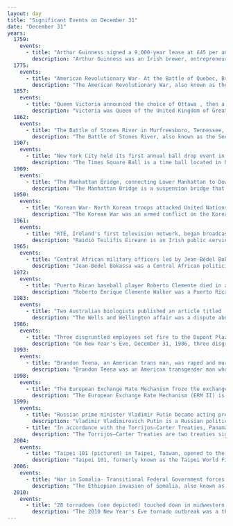 ```yaml
---
layout: day
title: "Significant Events on December 31"
date: "December 31"
years:
  1759:
    events:
      - title: "Arthur Guinness signed a 9,000-year lease at £45 per annum to the St. James's Gate Brewery in Dublin and began brewing Guinness."
        description: "Arthur Guinness was an Irish brewer, entrepreneur, and philanthropist. The inventor of Guinness beer, he founded the Guinness Brewery at St. James's Gate in 1759."
  1775:
    events:
      - title: "American Revolutionary War- At the Battle of Quebec, British forces repulsed an attack by the Continental Army to capture Quebec City and enlist French Canadian support."
        description: "The American Revolutionary War, also known as the Revolutionary War or American War of Independence, was an armed conflict that comprised the final eight years of the broader American Revolution, in which American Patriot forces organized as the Continental Army and commanded by George Washington defeated the British Army. The conflict was fought in North America, the Caribbean, and the Atlantic Ocean. The war ended with the Treaty of Paris (1783), which resulted in the establishment of the United States of America as an independent nation, which was recognized by Great Britain and other nations of the world."
  1857:
    events:
      - title: "Queen Victoria announced the choice of Ottawa , then a small logging town, to be the capital of the British colony of Canada."
        description: "Victoria was Queen of the United Kingdom of Great Britain and Ireland from 20 June 1837 until her death in 1901. Her reign of 63 years and 216 days—which was longer than those of any of her predecessors—constituted the Victorian era. It was a period of industrial, political, scientific, and military change within the United Kingdom, and was marked by a great expansion of the British Empire. In 1876, the British parliament voted to grant her the additional title of Empress of India."
  1862:
    events:
      - title: "The Battle of Stones River in Murfreesboro, Tennessee, began with an engagement in which both sides would suffer their highest casualty rates in the American Civil War."
        description: "The Battle of Stones River, also known as the Second Battle of Murfreesboro, was fought from December 31, 1862, to January 2, 1863, in Middle Tennessee, as the culmination of the Stones River Campaign in the Western Theater of the American Civil War. Of the major battles of the war, Stones River had the highest percentage of casualties on both sides. The battle ended in Union victory after the Confederate army's withdrawal on January 3, largely due to a series of tactical miscalculations by Confederate Gen. Braxton Bragg, but the victory was costly for the Union army. Nevertheless, it was an important victory for the Union because it provided a much-needed boost in morale after the Union's recent defeat at Fredericksburg and also reinforced President Abraham Lincoln's foundation for issuing the Emancipation Proclamation, which ultimately discouraged European powers from intervening on the Confederacy's behalf."
  1907:
    events:
      - title: "New York City held its first annual ball drop event in Times Square as part of New Year's Eve celebrations."
        description: "The Times Square Ball is a time ball located in New York City's Times Square. Located on the roof of One Times Square, the ball is a prominent part of a New Year's Eve celebration in Times Square commonly referred to as the ball drop, where the ball descends down a specially designed flagpole, beginning at 11-59-00 p.m. ET, and resting at midnight to signal the start of the new year. In recent years, the ball drop has been preceded by live entertainment, including performances by musicians."
  1909:
    events:
      - title: "The Manhattan Bridge, connecting Lower Manhattan to Downtown Brooklyn and considered to be the forerunner of modern suspension bridges, opened to traffic."
        description: "The Manhattan Bridge is a suspension bridge that crosses the East River in New York City, connecting Lower Manhattan at Canal Street with Downtown Brooklyn at the Flatbush Avenue Extension. Designed by Leon Moisseiff and built by the Phoenix Bridge Company, the bridge has a total length of 6,855 ft (2,089 m). The bridge is one of four vehicular bridges directly connecting Manhattan Island and Long Island; the nearby Brooklyn Bridge is just slightly farther west, while the Queensboro and Williamsburg bridges are to the north."
  1950:
    events:
      - title: "Korean War- North Korean troops attacked United Nations forces in the first of two battles at Wonju."
        description: "The Korean War was an armed conflict on the Korean Peninsula fought between North Korea and South Korea and their allies. North Korea was supported by the People's Republic of China and the Soviet Union, while South Korea was supported by the United Nations Command (UNC) led by the United States. The conflict was one of the first major proxy wars of the Cold War. Fighting ended in 1953 with an armistice but no peace treaty, leading to the ongoing Korean conflict."
  1961:
    events:
      - title: "RTÉ, Ireland's first television network, began broadcasting."
        description: "Raidió Teilifís Éireann is an Irish public service broadcaster. It both produces and broadcasts programmes on television, radio and online. The radio service began on 1 January 1926, while regular television broadcasts began on 31 December 1961, making it one of the oldest continuously operating public service broadcasters in the world. It is headquartered in Donnybrook in Dublin, with offices across different parts of Ireland."
  1965:
    events:
      - title: "Central African military officers led by Jean-Bédel Bokassa began a coup d'état against the government of President David Dacko."
        description: "Jean-Bédel Bokassa was a Central African politician and military officer who served as the second president of the Central African Republic (CAR), after seizing power in the Saint-Sylvestre coup d'état on 1 January 1966. He later established the Central African Empire (CAE) with himself as emperor, reigning as Bokassa I until his overthrow in a 1979 coup."
  1972:
    events:
      - title: "Puerto Rican baseball player Roberto Clemente died in a plane crash en route to deliver aid to victims of that year's Nicaragua earthquake."
        description: "Roberto Enrique Clemente Walker was a Puerto Rican professional baseball player who played 18 seasons in Major League Baseball (MLB) for the Pittsburgh Pirates, primarily as a right fielder. In December 1972, Clemente died in the crash of a plane he had chartered to take emergency relief goods for the survivors of a massive earthquake in Nicaragua. After his sudden death, the National Baseball Hall of Fame changed its rules so that a player who had been dead for at least six months would be eligible for entry. In 1973, Clemente was posthumously inducted, becoming the first player from the Caribbean and second from Latin America to be honored in the Hall of Fame."
  1983:
    events:
      - title: "Two Australian biologists published an article titled 'A Synopsis of the Class Reptilia in Australia', initiating the Wells and Wellington affair."
        description: "The Wells and Wellington affair was a dispute about the publication of three papers in the Australian Journal of Herpetology in 1983 and 1985. The periodical was established in 1981 as a peer-reviewed scientific journal focusing on the study of amphibians and reptiles (herpetology). Its first two issues were published under the editorship of Richard W. Wells, a first-year biology student at Australia's University of New England. Wells then ceased communicating with the journal's editorial board for two years before suddenly publishing three papers without peer review in the journal in 1983 and 1985. Coauthored by himself and high school teacher Cliff Ross Wellington, the papers reorganized the taxonomy of all of Australia's and New Zealand's amphibians and reptiles and proposed over 700 changes to the binomial nomenclature of the region's herpetofauna."
  1986:
    events:
      - title: "Three disgruntled employees set fire to the Dupont Plaza Hotel in San Juan, Puerto Rico, killing more than 90 people and injuring 140 others, making it the second-deadliest hotel fire in American history."
        description: "On New Year's Eve, December 31, 1986, three disgruntled employees at the Dupont Plaza Hotel in San Juan, Puerto Rico, intentionally set a fire. The employees were involved in a labor dispute with the owners. The fire killed between 96 and 98 people and injured 140 others. It is the most catastrophic hotel fire in Puerto Rican history and the second deadliest hotel fire in U.S. territory in history, after the Winecoff Hotel fire in Atlanta in 1946."
  1993:
    events:
      - title: "Brandon Teena, an American trans man, was raped and murdered in Humboldt, Nebraska; his death led to increased lobbying for hate crime laws in the United States."
        description: "Brandon Teena was an American transgender man who was raped and later, along with Phillip DeVine and Lisa Lambert, murdered in Humboldt, Nebraska, by John Lotter and Tom Nissen. His life and death are the subject of the films The Brandon Teena Story and Boys Don't Cry. Teena's murder, along with that of Matthew Shepard nearly five years later, led to increased lobbying for hate crime laws in the United States."
  1998:
    events:
      - title: "The European Exchange Rate Mechanism froze the exchange rates of the legacy currencies in the eurozone, establishing the value of the euro."
        description: "The European Exchange Rate Mechanism (ERM II) is a system introduced by the European Economic Community on 1 January 1999 alongside the introduction of a single currency, the euro as part of the European Monetary System (EMS), to reduce exchange rate variability and achieve monetary stability in Europe."
  1999:
    events:
      - title: "Russian prime minister Vladimir Putin became acting president upon President Boris Yeltsin's unexpected resignation."
        description: "Vladimir Vladimirovich Putin is a Russian politician and former intelligence officer who has served as President of Russia since 2012, having previously served from 2000 to 2008. Putin also served as Prime Minister of Russia from 1999 to 2000 and again from 2008 to 2012. He is the longest-serving Russian president since the independence of Russia from the Soviet Union."
      - title: "In accordance with the Torrijos–Carter Treaties, Panama assumed full control of the Panama Canal Zone from the United States."
        description: "The Torrijos–Carter Treaties are two treaties signed by the United States and Panama in Washington, D.C., on September 7, 1977, which superseded the Hay–Bunau-Varilla Treaty of 1903. The treaties guaranteed that Panama would gain control of the Panama Canal after 1999, ending the control of the canal that the U.S. had exercised since 1903. The treaties are named after the two signatories, U.S. President Jimmy Carter and the Commander of Panama's National Guard, General Omar Torrijos."
  2004:
    events:
      - title: "Taipei 101 (pictured) in Taipei, Taiwan, opened to the public as the world's tallest building."
        description: "Taipei 101, formerly known as the Taipei World Financial Center, is a 508 m, 101-story skyscraper in Taipei, Taiwan. It is owned by Taipei Financial Center Corporation. The building was officially classified as the world's tallest from its opening on 31 December 2004. Upon completion, it became the world's first skyscraper to exceed half a kilometer. It is the tallest building in Taiwan and the eleventh tallest building in the world."
  2006:
    events:
      - title: "War in Somalia- Transitional Federal Government forces attacked the last stronghold of the Islamic Courts Union in the town of Jilib."
        description: "The Ethiopian invasion of Somalia, also known as the Ethiopian occupation of Somalia or the Ethiopian intervention in the Somali Civil War, was an armed conflict that lasted from late 2006 to early 2009. It began when military forces from Ethiopia, supported by the United States, invaded Somalia to depose the Islamic Courts Union (ICU) and install the Transitional Federal Government (TFG). The conflict continued after the invasion when an anti-Ethiopian insurgency emerged and rapidly escalated. During 2007 and 2008, the insurgency recaptured the majority of territory lost by the ICU."
  2010:
    events:
      - title: "28 tornadoes (one depicted) touched down in midwestern and southern United States, part of an outbreak that led to the deaths of nine people and large property damage."
        description: "The 2010 New Year's Eve tornado outbreak was a three-day-long tornado outbreak that impacted the central and lower Mississippi Valley from December 30, 2010, to January 1, 2011. Associated with a low pressure system and a strong cold front, 37 tornadoes tracked across five states over the length of the severe event, killing nine and injuring several others. Activity was centered in the states of Missouri and later Mississippi on December 31. Seven tornadoes were rated EF3 on the Enhanced Fujita Scale; these were the strongest during the outbreak. Non-tornadic winds were recorded to have reached as high as 80 mph (130 km/h) at eight locations on December 31, while hail as large as 2.75 in (7.0 cm) was documented north-northeast of Mansfield, Missouri. Overall, damage from the outbreak totaled US$123.3 million, most of which was related to tornadoes. This is the most prolific tornado outbreak in Missouri in the month of December."
---
```


